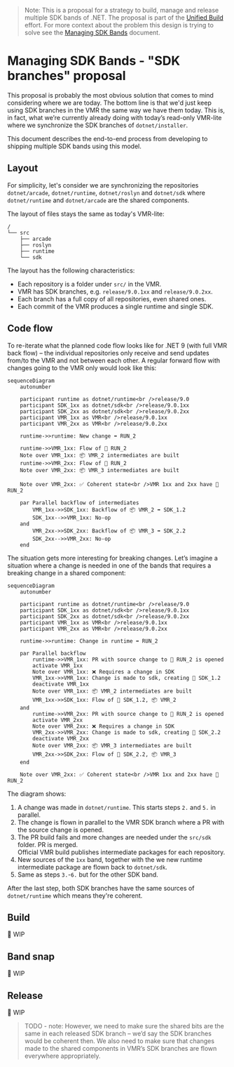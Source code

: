 > Note: This is a proposal for a strategy to build, manage and release multiple SDK bands of .NET. The proposal is part of the [Unified Build](./README.md) effort. For more context about the problem this design is trying to solve see the [Managing SDK Bands](./VMR-Managing-SDK-Bands.md) document.

# Managing SDK Bands - "SDK branches" proposal

This proposal is probably the most obvious solution that comes to mind considering where we are today. The bottom line is that we'd just keep using SDK branches in the VMR the same way we have them today. This is, in fact, what we’re currently already doing with today’s read-only VMR-lite where we synchronize the SDK branches of `dotnet/installer`.

This document describes the end-to-end process from developing to shipping multiple SDK bands using this model.

## Layout

For simplicity, let's consider we are synchronizing the repositories `dotnet/arcade`, `dotnet/runtime`, `dotnet/roslyn` and `dotnet/sdk` where `dotnet/runtime` and `dotnet/arcade` are the shared components.

The layout of files stays the same as today's VMR-lite:

```
/
└── src
    ├── arcade
    ├── roslyn
    ├── runtime
    └── sdk
```

The layout has the following characteristics:
- Each repository is a folder under `src/` in the VMR.
- VMR has SDK branches, e.g. `release/9.0.1xx` and `release/9.0.2xx`.
- Each branch has a full copy of all repositories, even shared ones.
- Each commit of the VMR produces a single runtime and single SDK.

## Code flow

To re-iterate what the planned code flow looks like for .NET 9 (with full VMR back flow) – the individual repositories only receive and send updates from/to the VMR and not between each other. A regular forward flow with changes going to the VMR only would look like this:

```mermaid
sequenceDiagram
    autonumber

    participant runtime as dotnet/runtime<br />release/9.0
    participant SDK_1xx as dotnet/sdk<br />release/9.0.1xx
    participant SDK_2xx as dotnet/sdk<br />release/9.0.2xx
    participant VMR_1xx as VMR<br />release/9.0.1xx
    participant VMR_2xx as VMR<br />release/9.0.2xx

    runtime->>runtime: New change ➡️ RUN_2

    runtime->>VMR_1xx: Flow of 📄 RUN_2
    Note over VMR_1xx: 📦 VMR_2 intermediates are built
    runtime->>VMR_2xx: Flow of 📄 RUN_2
    Note over VMR_2xx: 📦 VMR_3 intermediates are built

    Note over VMR_2xx: ✅ Coherent state<br />VMR 1xx and 2xx have 📄 RUN_2

    par Parallel backflow of intermediates
        VMR_1xx->>SDK_1xx: Backflow of 📦 VMR_2 ➡️ SDK_1.2
        SDK_1xx-->>VMR_1xx: No-op
    and
        VMR_2xx->>SDK_2xx: Backflow of 📦 VMR_3 ➡️ SDK_2.2
        SDK_2xx-->>VMR_2xx: No-op
    end
```

The situation gets more interesting for breaking changes. Let’s imagine a situation where a change is needed in one of the bands that requires a breaking change in a shared component:

```mermaid
sequenceDiagram
    autonumber

    participant runtime as dotnet/runtime<br />release/9.0
    participant SDK_1xx as dotnet/sdk<br />release/9.0.1xx
    participant SDK_2xx as dotnet/sdk<br />release/9.0.2xx
    participant VMR_1xx as VMR<br />release/9.0.1xx
    participant VMR_2xx as VMR<br />release/9.0.2xx

    runtime->>runtime: Change in runtime ➡️ RUN_2

    par Parallel backflow
        runtime->>VMR_1xx: PR with source change to 📄 RUN_2 is opened
        activate VMR_1xx
        Note over VMR_1xx: ❌ Requires a change in SDK
        VMR_1xx->>VMR_1xx: Change is made to sdk, creating 📄 SDK_1.2
        deactivate VMR_1xx
        Note over VMR_1xx: 📦 VMR_2 intermediates are built
        VMR_1xx->>SDK_1xx: Flow of 📄 SDK_1.2, 📦 VMR_2
    and
        runtime->>VMR_2xx: PR with source change to 📄 RUN_2 is opened
        activate VMR_2xx
        Note over VMR_2xx: ❌ Requires a change in SDK
        VMR_2xx->>VMR_2xx: Change is made to sdk, creating 📄 SDK_2.2
        deactivate VMR_2xx
        Note over VMR_2xx: 📦 VMR_3 intermediates are built
        VMR_2xx->>SDK_2xx: Flow of 📄 SDK_2.2, 📦 VMR_3
    end

    Note over VMR_2xx: ✅ Coherent state<br />VMR 1xx and 2xx have 📄 RUN_2
```

The diagram shows:

1. A change was made in `dotnet/runtime`. This starts steps `2.` and `5.` in parallel.
2. The change is flown in parallel to the VMR SDK branch where a PR with the source change is opened.  
3. The PR build fails and more changes are needed under the `src/sdk` folder. PR is merged.  
   Official VMR build publishes intermediate packages for each repository.
4. New sources of the `1xx` band, together with the we new runtime intermediate package are flown back to `dotnet/sdk`.
5. Same as steps `3.`-`6.` but for the other SDK band.

After the last step, both SDK branches have the same sources of `dotnet/runtime` which means they're coherent.

## Build

🚧 WIP

## Band snap

🚧 WIP

## Release

🚧 WIP

> TODO - note: However, we need to make sure the shared bits are the same in each released SDK branch – we’d say the SDK branches would be coherent then. We also need to make sure that changes made to the shared components in VMR’s SDK branches are flown everywhere appropriately.
